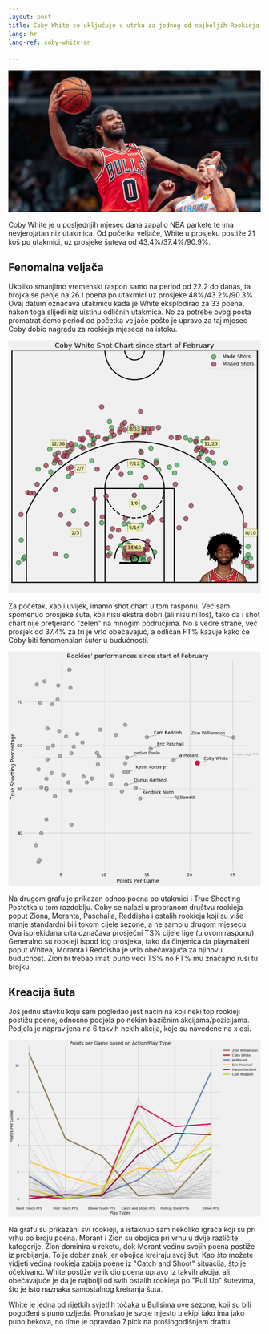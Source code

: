 ```yaml
---
layout: post
title: Coby White se uključuje u utrku za jednog od najboljih Rookieja
lang: hr
lang-ref: coby-white-an

---
```


![](/assets/coby_white/coby.jpg)

Coby White je u posljednjih mjesec dana zapalio NBA parkete te ima nevjerojatan niz utakmica. Od početka veljače, White u prosjeku postiže 21 koš po utakmici, uz prosjeke šuteva od 43.4%/37.4%/90.9%.

<!--more-->

## Fenomalna veljača

Ukoliko smanjimo vremenski raspon samo na period od 22.2 do danas, ta brojka se penje na 26.1 poena po utakmici uz prosjeke 48%/43.2%/90.3%. Ovaj datum označava utakmicu kada je White eksplodirao za 33 poena, nakon toga slijedi niz uistinu odličnih utakmica. No za potrebe ovog posta promatrat ćemo period od početka veljače pošto je upravo za taj mjesec Coby dobio nagradu za rookieja mjeseca na istoku.

![](/assets/coby_white/coby_shotchart.png)

Za početak, kao i uvijek, imamo shot chart u tom rasponu. Već sam spomenuo prosjeke šuta, koji nisu ekstra dobri (ali nisu ni loš), tako da i shot chart nije pretjerano "zelen" na mnogim područjima. No s vedre strane, već prosjek od 37.4% za tri je vrlo obećavajuć, a odličan FT% kazuje kako će Coby biti fenomenalan šuter u budućnosti.

![](/assets/coby_white/coby_pts.png)

Na drugom grafu je prikazan odnos poena po utakmici i True Shooting Postotka u tom razdoblju. Coby se nalazi u probranom društvu rookieja poput Ziona, Moranta, Paschalla, Reddisha i ostalih rookieja koji su više manje standardni bili tokom cijele sezone, a ne samo u drugom mjesecu. Ova isprekidana crta označava prosječni TS% cijele lige (u ovom rasponu). Generalno su rookieji ispod tog prosjeka, tako da činjenica da playmakeri poput Whitea, Moranta i Reddisha je vrlo obećavajuća za njihovu budućnost. Zion bi trebao imati puno veći TS% no FT% mu značajno ruši tu brojku.

## Kreacija šuta

Još jednu stavku koju sam pogledao jest način na koji neki top rookieji postižu poene, odnosno podjela po nekim bazičnim akcijama/pozicijama. Podjela je napravljena na 6 takvih nekih akcija, koje su navedene na x osi.

![](/assets/coby_white/coby_play_type.png)

Na grafu su prikazani svi rookieji, a istaknuo sam nekoliko igrača koji su pri vrhu po broju poena. Morant i Zion su obojica pri vrhu u dvije različite kategorije, Zion dominira u reketu, dok Morant većinu svojih poena postiže iz probijanja. To je dobar znak jer obojica kreiraju svoj šut. Kao što možete vidjeti većina rookieja zabija poene iz "Catch and Shoot" situacija, što je očekivano. White postiže velik dio poena upravo iz takvih akcija, ali obećavajuće je da je najbolji od svih ostalih rookieja po "Pull Up" šutevima, što je isto naznaka samostalnog kreiranja šuta.

White je jedna od rijetkih svjetlih točaka u Bullsima ove sezone, koji su bili pogođeni s puno ozljeda. Pronašao je svoje mjesto u ekipi iako ima jako puno bekova, no time je opravdao 7.pick na prošlogodišnjem draftu.
